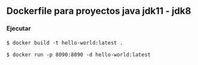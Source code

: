 ## Dockerfile para proyectos java jdk11 - jdk8
#### Ejecutar
```console
$ docker build -t hello-world:latest .
```
```console
$ docker run -p 8090:8090 -d hello-world:latest
```
